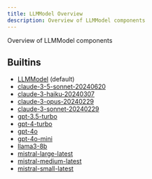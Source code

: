 ```yaml
---
title: LLMModel Overview
description: Overview of LLMModel components
---
```

Overview of LLMModel components
## Builtins
* [LLMModel](/docs/components/llmmodel/llmmodel/) (default)
* [claude-3-5-sonnet-20240620](/docs/components/llmmodel/claude-3-5-sonnet-20240620/)
* [claude-3-haiku-20240307](/docs/components/llmmodel/claude-3-haiku-20240307/)
* [claude-3-opus-20240229](/docs/components/llmmodel/claude-3-opus-20240229/)
* [claude-3-sonnet-20240229](/docs/components/llmmodel/claude-3-sonnet-20240229/)
* [gpt-3.5-turbo](/docs/components/llmmodel/gpt-3_5-turbo/)
* [gpt-4-turbo](/docs/components/llmmodel/gpt-4-turbo/)
* [gpt-4o](/docs/components/llmmodel/gpt-4o/)
* [gpt-4o-mini](/docs/components/llmmodel/gpt-4o-mini/)
* [llama3-8b](/docs/components/llmmodel/llama3-8b/)
* [mistral-large-latest](/docs/components/llmmodel/mistral-large-latest/)
* [mistral-medium-latest](/docs/components/llmmodel/mistral-medium-latest/)
* [mistral-small-latest](/docs/components/llmmodel/mistral-small-latest/)